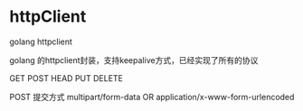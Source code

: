 # httpClient
golang  httpclient

golang 的httpclient封装，支持keepalive方式，已经实现了所有的协议

GET POST HEAD PUT DELETE


POST 提交方式 multipart/form-data OR application/x-www-form-urlencoded
